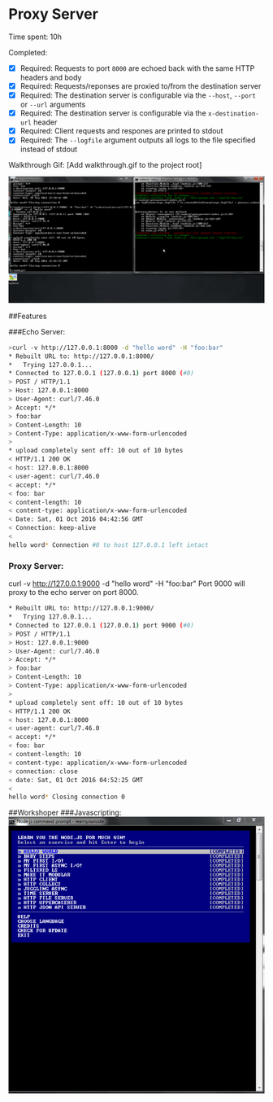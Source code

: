 # Proxy Server

Time spent: 10h

Completed:

* [x] Required: Requests to port `8000` are echoed back with the same HTTP headers and body
* [x] Required: Requests/reponses are proxied to/from the destination server
* [x] Required: The destination server is configurable via the `--host`, `--port`  or `--url` arguments
* [x] Required: The destination server is configurable via the `x-destination-url` header
* [x] Required: Client requests and respones are printed to stdout
* [x] Required: The `--logfile` argument outputs all logs to the file specified instead of stdout

Walkthrough Gif:
[Add walkthrough.gif to the project root]

![Video Walkthrough](https://github.com/k4netmt/preworknodejs/blob/master/proxyServer.gif)



##Features

###Echo Server:
```bash
>curl -v http://127.0.0.1:8000 -d "hello word" -H "foo:bar"
* Rebuilt URL to: http://127.0.0.1:8000/
*   Trying 127.0.0.1...
* Connected to 127.0.0.1 (127.0.0.1) port 8000 (#0)
> POST / HTTP/1.1
> Host: 127.0.0.1:8000
> User-Agent: curl/7.46.0
> Accept: */*
> foo:bar
> Content-Length: 10
> Content-Type: application/x-www-form-urlencoded
>
* upload completely sent off: 10 out of 10 bytes
< HTTP/1.1 200 OK
< host: 127.0.0.1:8000
< user-agent: curl/7.46.0
< accept: */*
< foo: bar
< content-length: 10
< content-type: application/x-www-form-urlencoded
< Date: Sat, 01 Oct 2016 04:42:56 GMT
< Connection: keep-alive
<
hello word* Connection #0 to host 127.0.0.1 left intact
```

### Proxy Server:
curl -v http://127.0.0.1:9000 -d "hello word" -H "foo:bar"
Port 9000 will proxy to the echo server on port 8000.
```bash
* Rebuilt URL to: http://127.0.0.1:9000/
*   Trying 127.0.0.1...
* Connected to 127.0.0.1 (127.0.0.1) port 9000 (#0)
> POST / HTTP/1.1
> Host: 127.0.0.1:9000
> User-Agent: curl/7.46.0
> Accept: */*
> foo:bar
> Content-Length: 10
> Content-Type: application/x-www-form-urlencoded
>
* upload completely sent off: 10 out of 10 bytes
< HTTP/1.1 200 OK
< host: 127.0.0.1:8000
< user-agent: curl/7.46.0
< accept: */*
< foo: bar
< content-length: 10
< content-type: application/x-www-form-urlencoded
< connection: close
< date: Sat, 01 Oct 2016 04:52:25 GMT
<
hello word* Closing connection 0
```

##Workshoper
###Javascripting:
![Video Walkthrough](https://github.com/k4netmt/preworknodejs/blob/master/learnyounode.PNG)
